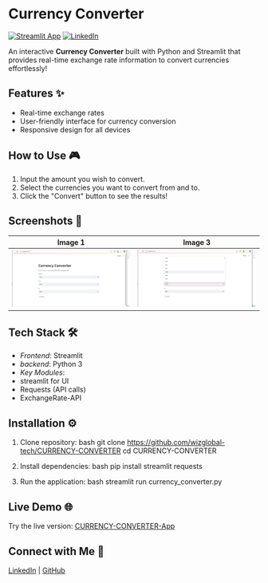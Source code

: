 # Currency Converter

[![Streamlit App](https://static.streamlit.io/badges/streamlit_badge_black_white.svg)](https://currency-converter-cc.streamlit.app/)
[![LinkedIn](https://img.shields.io/badge/LinkedIn-Post-blue)](https://www.linkedin.com/posts/wisdom-douglas_python-streamlit-webapp-activity-7348800058995220481-5zxa?utm_source=share&utm_medium=member_desktop&rcm=ACoAAFHEifEBXd66QbKca3n-0IoGRbXlbVjZPYo)

An interactive **Currency Converter** built with Python and Streamlit that provides real-time exchange rate information to convert currencies effortlessly!


## Features ✨
- Real-time exchange rates
- User-friendly interface for currency conversion
- Responsive design for all devices

## How to Use 🎮
1. Input the amount you wish to convert.
2. Select the currencies you want to convert from and to.
3. Click the "Convert" button to see the results!


## Screenshots 📸
| Image 1 | Image 3 |
|------------------|----------------|
| ![Enter Amount](screenshots/image1.png) | ![Convert Currency](screenshots/image2.png) |

## Tech Stack 🛠
- *Frontend*: Streamlit
- *backend*: Python 3
- *Key Modules*: 
- streamlit for UI
- Requests (API calls)
- ExchangeRate-API

## Installation ⚙
1. Clone repository:
bash
git clone https://github.com/wizglobal-tech/CURRENCY-CONVERTER
cd CURRENCY-CONVERTER

3. Install dependencies:
bash
pip install streamlit requests


4. Run the application:
bash
streamlit run currency_converter.py


## Live Demo 🌐
Try the live version: [CURRENCY-CONVERTER-App](https://currency-converter-cc.streamlit.app/)

## Connect with Me 👋
[LinkedIn](https://www.linkedin.com/in/wisdom-douglas/) | 
[GitHub](https://github.com/wizglobal-tech)
